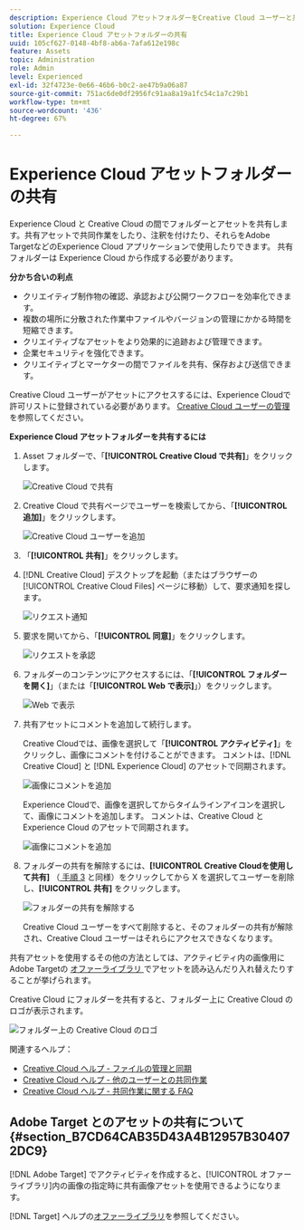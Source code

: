 ```yaml
---
description: Experience Cloud アセットフォルダーをCreative Cloud ユーザーと共有する方法を説明します。
solution: Experience Cloud
title: Experience Cloud アセットフォルダーの共有
uuid: 105cf627-0148-4bf8-ab6a-7afa612e198c
feature: Assets
topic: Administration
role: Admin
level: Experienced
exl-id: 32f4723e-0e66-46b6-b0c2-ae47b9a06a87
source-git-commit: 751ac6de0df2956fc91aa8a19a1fc54c1a7c29b1
workflow-type: tm+mt
source-wordcount: '436'
ht-degree: 67%

---
```


# Experience Cloud アセットフォルダーの共有

Experience Cloud と Creative Cloud の間でフォルダーとアセットを共有します。共有アセットで共同作業をしたり、注釈を付けたり、それらをAdobe TargetなどのExperience Cloud アプリケーションで使用したりできます。 共有フォルダーは Experience Cloud から作成する必要があります。

**分かち合いの利点**

* クリエイティブ制作物の確認、承認および公開ワークフローを効率化できます。
* 複数の場所に分散された作業中ファイルやバージョンの管理にかかる時間を短縮できます。
* クリエイティブなアセットをより効果的に追跡および管理できます。
* 企業セキュリティを強化できます。
* クリエイティブとマーケターの間でファイルを共有、保存および送信できます。

Creative Cloud ユーザーがアセットにアクセスするには、Experience Cloudで許可リストに登録されている必要があります。 [Creative Cloud ユーザーの管理](manage-cc-users.md)を参照してください。

**Experience Cloud アセットフォルダーを共有するには**

1. Asset フォルダーで、「**[!UICONTROL Creative Cloud で共有]**」をクリックします。

   ![Creative Cloud で共有](../../assets/asset-share-cc.png)
1. Creative Cloud で共有ページでユーザーを検索してから、「**[!UICONTROL 追加]**」をクリックします。

   ![Creative Cloud ユーザーを追加](../../assets/asset-share-cc-page.png)

1. 「**[!UICONTROL 共有]**」をクリックします。
1. [!DNL Creative Cloud] デスクトップを起動（またはブラウザーの [!UICONTROL Creative Cloud Files] ページに移動）して、要求通知を探します。

   ![リクエスト通知](../../assets/cc_share_request.png)
1. 要求を開いてから、「**[!UICONTROL 同意]**」をクリックします。

   ![リクエストを承認](../../assets/cc_share_accept.png)
1. フォルダーのコンテンツにアクセスするには、「**[!UICONTROL フォルダーを開く]**」（または「**[!UICONTROL Web で表示]**」）をクリックします。

   ![Web で表示](../../assets/creative_cloud_open_folder.png)
1. 共有アセットにコメントを追加して続行します。

   Creative Cloudでは、画像を選択して「**[!UICONTROL アクティビティ]**」をクリックし、画像にコメントを付けることができます。 コメントは、[!DNL Creative Cloud] と [!DNL Experience Cloud] のアセットで同期されます。

   ![画像にコメントを追加](../../assets/asset_comment_cc.png)

   Experience Cloudで、画像を選択してからタイムラインアイコンを選択して、画像にコメントを追加します。 コメントは、Creative Cloud と Experience Cloud のアセットで同期されます。

   ![画像にコメントを追加](../../assets/asset_comment_mac.png)

1. フォルダーの共有を解除するには、**[!UICONTROL Creative Cloudを使用して共有]** （[ 手順 3](share.md) と同様）をクリックしてから X を選択してユーザーを削除し、**[!UICONTROL 共有]** をクリックします。

   ![フォルダーの共有を解除する](../../assets/asset_remove_user.png)

   Creative Cloud ユーザーをすべて削除すると、そのフォルダーの共有が解除され、Creative Cloud ユーザーはそれらにアクセスできなくなります。

共有アセットを使用するその他の方法としては、アクティビティ内の画像用にAdobe Targetの [ オファーライブラリ ](https://experienceleague.adobe.com/docs/target/using/experiences/offers/manage-content.html) でアセットを読み込んだり入れ替えたりすることが挙げられます。

Creative Cloud にフォルダーを共有すると、フォルダー上に Creative Cloud のロゴが表示されます。

![フォルダー上の Creative Cloud のロゴ](../../assets/asset-cc-logo.png)

関連するヘルプ：

* [Creative Cloud ヘルプ - ファイルの管理と同期](https://helpx.adobe.com/jp/creative-cloud/help/sync-creative-cloud-files.html)
* [Creative Cloud ヘルプ - 他のユーザーとの共同作業](https://helpx.adobe.com/jp/creative-cloud/help/collaboration.html)
* [Creative Cloud ヘルプ - 共同作業に関する FAQ](https://helpx.adobe.com/jp/creative-cloud/help/collaboration-faq.html)

## Adobe Target とのアセットの共有について {#section_B7CD64CAB35D43A4B12957B304072DC9}

[!DNL Adobe Target] でアクティビティを作成すると、[!UICONTROL オファーライブラリ]内の画像の指定時に共有画像アセットを使用できるようになります。

[!DNL Target] ヘルプの[オファーライブラリ](https://experienceleague.adobe.com/docs/target/using/experiences/offers/manage-content.html)を参照してください。